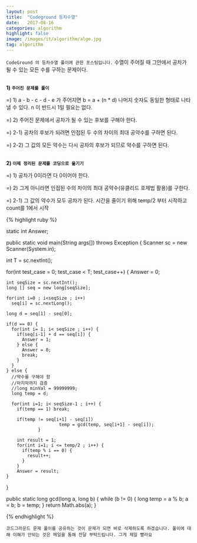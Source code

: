 ```yaml
---
layout: post
title:  "Codeground 등차수열"
date:   2017-08-16
categories: algorithm
highlight: false
image: /images/it/algorithm/algo.jpg
tag: algorithm
---
```


`CodeGround 의 등차수열 풀이에 관한 포스팅입니다.` 수열이 주어질 때 그안에서 공차가 될 수 있는 모든 수를 구하는 문제이다.

<br><b>1) `주어진 문제를 풀이`</b><br>
<p>=) 1) a - b - c - d - e 가 주어지면 b = a + (n * d) 나머지 숫자도 동일한 형태로 나타낼 수 있다. n 이 반드시 1일 필요는 없다. </p>
<p>=) 2) 주어진 문제에서 공차가 될 수 있는 후보를 구해야 한다. </p>
<p>=) 2-1) 공차의 후보가 되려면 인접된 두 수의 차이의 최대 공약수를 구하면 된다.</p>
<p>=) 2-2) 그 값의 모든 약수는 다시 공차의 후보가 되므로 약수를 구하면 된다.</p>

<br><b>2) `이제 정리된 문제를 코딩으로 옮기기`</b><br>
<p>=) 1) 공차가 0이라면 다 0이어야 한다. </p>
<p>=) 2) 그게 아니라면 인접된 수의 차이의 최대 공약수(유클리드 호제법 활용)를 구한다. </p>
<p>=) 2-1) 그 값의 약수가 모두 공차가 된다. 시간을 줄이기 위해 temp/2 부터 시작하고 count를 1에서 시작</p>

{% highlight ruby %}

static int Answer;

public static void main(String args[]) throws Exception	{
  Scanner sc = new Scanner(System.in);

  int T = sc.nextInt();

  for(int test_case = 0; test_case < T; test_case++) {
    Answer = 0;

    int seqSize = sc.nextInt();
    long [] seq = new long[seqSize];

    for(int i=0 ; i<seqSize ; i++)
      seq[i] = sc.nextLong();

    long d = seq[1] - seq[0];

    if(d == 0) {
      for(int i= 1; i< seqSize ; i++) {
        if(seq[i-1] + d == seq[i]) {
          Answer = 1;
        } else {
          Answer = 0;
          break;
        }
      }
    } else {
      //약수를 구해야 함
      //마지막까지 검증
      //long minVal = 99999999;
      long temp = d;

      for(int i=1; i< seqSize-1 ; i++) {
        if(temp == 1) break;

        if(temp != seq[i+1] - seq[i])
						temp = gcd(temp, seq[i+1] - seq[i]);
				}

        int result = 1;
        for(int i=1; i <= temp/2 ; i++) {
          if(temp % i == 0) {
            result++;
          }
        }
        Answer = result;
    }
  }

public static long gcd(long a, long b) {
  while (b != 0) {
    long temp = a % b;
    a = b;
    b = temp;
  }
  return Math.abs(a);
}

{% endhighlight %}

`코드그라운드 문제 풀이를 공유하는 것이 문제가 되면 바로 삭제하도록 하겠습니다. 풀이에 대해 이해가 안되는 것은 메일을 통해 전달 부탁드립니다. 그게 제일 빨라요`
